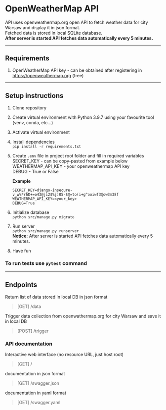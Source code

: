 # OpenWeatherMap API
API uses openweathermap.org open API to fetch weather data for city Warsaw and display it in json format.<br>
Fetched data is stored in local SQLite database.<br>
**After server is started API fetches data automatically every 5 minutes.**

---

## Requirements
1. OpenWeatherMap API key - can be obtained after registering in https://openweathermap.org (free)

---

## Setup instructions
1. Clone repository
2. Create virtual environment with Python 3.9.7 using your favourite tool (venv, conda, etc...)
3. Activate virtual environment
4. Install dependencies <br>
`pip install -r requirements.txt`
5. Create `.env` file in project root folder and fill in required variables <br>
SECRET_KEY - can be copy-pasted from example below <br>
WEATHERMAP_API_KEY - your openweathermap API key <br>
DEBUG - True or False

    **Example**
    ```
    SECRET_KEY=django-insecure-v_w%*rhD+=o43@ji2$%j)05-$@=to(i+g^ooiwf3@ow3m38f
    WEATHERMAP_API_KEY=<your_key>
    DEBUG=True
    ```
6. Initialize database <br>
`python src/manage.py migrate`
7. Run server <br>
`python src/manage.py runserver`<br>
**Notice:** After server is started API fetches data automatically every 5 minutes.
8. Have fun

### To run tests use `pytest` command

---
## Endpoints

Return list of data stored in local DB in json format 
> [GET] /data

Trigger data collection from openwathermap.org for city Warsaw and save it in local DB

> [POST] /trigger


### API documentation

Interactive web interface (no resource URL, just host root)
> [GET] /

documentation in json format

> [GET] /swagger.json

documentation in yaml format

> [GET] /swagger.yaml